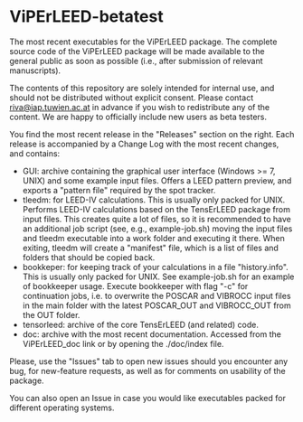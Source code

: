 # ViPErLEED-betatest
The most recent executables for the ViPErLEED package. The complete source code of the ViPErLEED package will be made available to the general public as soon as possible (i.e., after submission of relevant manuscripts).

The contents of this repository are solely intended for internal use, and should not be distributed without explicit consent. Please contact riva@iap.tuwien.ac.at in advance if you wish to redistribute any of the content. We are happy to officially include new users as beta testers.

You find the most recent release in the "Releases" section on the right. Each release is accompanied by a Change Log with the most recent changes, and contains:
- GUI: archive containing the graphical user interface (Windows >= 7, UNIX) and some example input files. Offers a LEED pattern preview, and exports a "pattern file" required by the spot tracker.
- tleedm: for LEED-IV calculations. This is usually only packed for UNIX. Performs LEED-IV calculations based on the TensErLEED package from input files. This creates quite a lot of files, so it is recommended to have an additional job script (see, e.g., example-job.sh) moving the input files and tleedm executable into a work folder and executing it there. When exiting, tleedm will create a "manifest" file, which is a list of files and folders that should be copied back.
- bookkeper: for keeping track of your calculations in a file "history.info". This is usually only packed for UNIX. See example-job.sh for an example of bookkeeper usage. Execute bookkeeper with flag "-c" for continuation jobs, i.e. to overwrite the POSCAR and VIBROCC input files in the main folder with the latest POSCAR_OUT and VIBROCC_OUT from the OUT folder.
- tensorleed: archive of the core TensErLEED (and related) code.
- doc: archive with the most recent documentation. Accessed from the ViPErLEED_doc link or by opening the ./doc/index file.

Please, use the "Issues" tab to open new issues should you encounter any bug, for new-feature requests, as well as for comments on usability of the package.

You can also open an Issue in case you would like executables packed for different operating systems.


